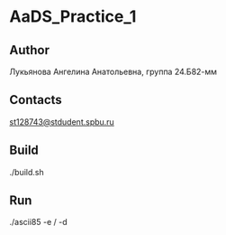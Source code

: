# AaDS_Practice_1
## Author
Лукьянова Ангелина Анатольевна, группа 24.Б82-мм
## Contacts
st128743@stdudent.spbu.ru
## Build
./build.sh
## Run
./ascii85 -e / -d
